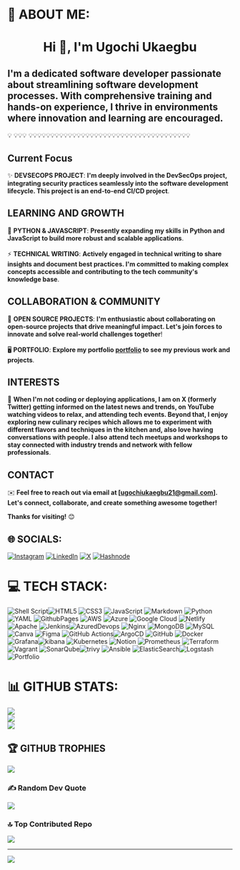 # 💫 ABOUT ME:

<h1 align="center">Hi 👋, I'm Ugochi Ukaegbu</h1>

<h2>I'm a dedicated software developer passionate about streamlining software development processes. With comprehensive training and hands-on experience, I thrive in environments where innovation and learning are encouraged.</h2>

💡 💡💡💡 💡💡💡💡💡💡💡💡💡💡💡💡💡💡💡💡💡💡💡💡💡💡💡💡💡💡💡💡💡💡💡💡💡💡💡💡💡

## Current Focus

 ✨ **DEVSECOPS PROJECT**: **I'm deeply involved in the DevSecOps project, integrating security practices seamlessly into the software development lifecycle. This project is an end-to-end CI/CD project**.

## LEARNING AND GROWTH

 🧠 **PYTHON & JAVASCRIPT**: **Presently expanding my skills in Python and JavaScript to build more robust and scalable applications**.<br>
 <br>
 ⚡ **TECHNICAL WRITING**: **Actively engaged in technical writing to share insights and document best practices. I'm committed to making complex concepts accessible and contributing to the tech community's knowledge base**.<br>

## COLLABORATION & COMMUNITY

🤝 **OPEN SOURCE PROJECTS**: **I'm enthusiastic about collaborating on open-source projects that drive meaningful impact. Let's join forces to innovate and solve real-world challenges together**!<br>
<br>
🖥️ **PORTFOLIO**: **Explore my portfolio [portfolio](https://zenitugo.com.ng/portfolio) to see my previous work and projects**.<br>

## INTERESTS

🤸 **When I'm not coding or deploying applications, I am on X (formerly Twitter) getting informed on the latest news and trends, on YouTube watching videos to relax, and attending tech events. Beyond that, I enjoy exploring new culinary recipes which allows me to experiment with different flavors and techniques in the kitchen and, also love having conversations with people. I also attend tech meetups and workshops to stay connected with industry trends and network with fellow professionals**.<br>


## CONTACT

✉️ **Feel free to reach out via email at [ugochiukaegbu21@gmail.com]. Let's connect, collaborate, and create something awesome together!**

 **Thanks for visiting!** 😊




## 🌐 SOCIALS:
[![Instagram](https://img.shields.io/badge/Instagram-%23E4405F.svg?logo=Instagram&logoColor=white)](https://instagram.com/@dhebby.david01) [![LinkedIn](https://img.shields.io/badge/LinkedIn-%230077B5.svg?logo=linkedin&logoColor=white)](https://linkedin.com/in/UgochiUkaegbu) [![X](https://img.shields.io/badge/X-black.svg?logo=X&logoColor=white)](https://x.com/@dhebbythenerd) [![Hashnode](https://img.shields.io/badge/hashnode-white.svg?logo=hashnode&logoColor=blue)](https://dhebbydavid.hashnode.dev/)

# 💻 TECH STACK:
![Shell Script](https://img.shields.io/badge/shell_script-%23121011.svg?style=for-the-badge&logo=gnu-bash&logoColor=white)![HTML5](https://img.shields.io/badge/html5-%23E34F26.svg?style=for-the-badge&logo=html5&logoColor=white) ![CSS3](https://img.shields.io/badge/css3-%231572B6.svg?style=for-the-badge&logo=css3&logoColor=white) ![JavaScript](https://img.shields.io/badge/javascript-%23323330.svg?style=for-the-badge&logo=javascript&logoColor=%23F7DF1E) ![Markdown](https://img.shields.io/badge/markdown-%23000000.svg?style=for-the-badge&logo=markdown&logoColor=white) ![Python](https://img.shields.io/badge/python-3670A0?style=for-the-badge&logo=python&logoColor=ffdd54) ![YAML](https://img.shields.io/badge/yaml-%23ffffff.svg?style=for-the-badge&logo=yaml&logoColor=151515) ![GithubPages](https://img.shields.io/badge/github%20pages-121013?style=for-the-badge&logo=github&logoColor=white) ![AWS](https://img.shields.io/badge/AWS-%23FF9900.svg?style=for-the-badge&logo=amazon-aws&logoColor=white) ![Azure](https://img.shields.io/badge/azure-%230072C6.svg?style=for-the-badge&logo=microsoftazure&logoColor=white) ![Google Cloud](https://img.shields.io/badge/GoogleCloud-%234285F4.svg?style=for-the-badge&logo=google-cloud&logoColor=white) ![Netlify](https://img.shields.io/badge/netlify-%23000000.svg?style=for-the-badge&logo=netlify&logoColor=#00C7B7) ![Apache](https://img.shields.io/badge/apache-%23D42029.svg?style=for-the-badge&logo=apache&logoColor=white) ![Jenkins](https://img.shields.io/badge/jenkins-%232C5263.svg?style=for-the-badge&logo=jenkins&logoColor=white)![AzuredDevops](https://img.shields.io/badge/azuredevops-%23326ce5.svg?style=for-the-badge&logo=azuredevops&logoColor=white) ![Nginx](https://img.shields.io/badge/nginx-%23009639.svg?style=for-the-badge&logo=nginx&logoColor=white) ![MongoDB](https://img.shields.io/badge/MongoDB-%234ea94b.svg?style=for-the-badge&logo=mongodb&logoColor=white) ![MySQL](https://img.shields.io/badge/mysql-4479A1.svg?style=for-the-badge&logo=mysql&logoColor=white) ![Canva](https://img.shields.io/badge/Canva-%2300C4CC.svg?style=for-the-badge&logo=Canva&logoColor=white) ![Figma](https://img.shields.io/badge/figma-%23F24E1E.svg?style=for-the-badge&logo=figma&logoColor=white) ![GitHub Actions](https://img.shields.io/badge/github%20actions-%232671E5.svg?style=for-the-badge&logo=githubactions&logoColor=white)![ArgoCD](https://img.shields.io/badge/Argocd-EF7B4D?&style=for-the-badge&logo=Argo&logoColor=white) ![GitHub](https://img.shields.io/badge/github-%23121011.svg?style=for-the-badge&logo=github&logoColor=white) ![Docker](https://img.shields.io/badge/docker-%230db7ed.svg?style=for-the-badge&logo=docker&logoColor=white) ![Grafana](https://img.shields.io/badge/grafana-%23F46800.svg?style=for-the-badge&logo=grafana&logoColor=white)![kibana](https://img.shields.io/badge/kibana-%23326ce5.svg?style=for-the-badge&logo=kibana&logoColor=white) ![Kubernetes](https://img.shields.io/badge/kubernetes-%23326ce5.svg?style=for-the-badge&logo=kubernetes&logoColor=white) ![Notion](https://img.shields.io/badge/Notion-%23000000.svg?style=for-the-badge&logo=notion&logoColor=white) ![Prometheus](https://img.shields.io/badge/Prometheus-E6522C?style=for-the-badge&logo=Prometheus&logoColor=white) ![Terraform](https://img.shields.io/badge/terraform-%235835CC.svg?style=for-the-badge&logo=terraform&logoColor=white) ![Vagrant](https://img.shields.io/badge/vagrant-%231563FF.svg?style=for-the-badge&logo=vagrant&logoColor=white) ![SonarQube](https://img.shields.io/badge/SonarQube-black?style=for-the-badge&logo=sonarqube&logoColor=4E9BCD)![trivy](https://img.shields.io/badge/trivy-%23326ce5.svg?style=for-the-badge&logo=trivy&logoColor=white) ![Ansible](https://img.shields.io/badge/ansible-%231A1918.svg?style=for-the-badge&logo=ansible&logoColor=white) ![ElasticSearch](https://img.shields.io/badge/-ElasticSearch-005571?style=for-the-badge&logo=elasticsearch)![Logstash](https://img.shields.io/badge/logstash-%23326ce5.svg?style=for-the-badge&logo=logstash&logoColor=green) ![Portfolio](https://img.shields.io/badge/Portfolio-%23000000.svg?style=for-the-badge&logo=firefox&logoColor=#FF7139)

# 📊 GITHUB STATS:
![](https://github-readme-stats.vercel.app/api?username=Zenitugo&theme=dark&hide_border=false&include_all_commits=false&count_private=false)<br/>
![](https://github-readme-streak-stats.herokuapp.com/?user=Zenitugo&theme=dark&hide_border=false)<br/>
![](https://github-readme-stats.vercel.app/api/top-langs/?username=Zenitugo&theme=dark&hide_border=false&include_all_commits=false&count_private=false&layout=compact)

## 🏆 GITHUB TROPHIES
![](https://github-profile-trophy.vercel.app/?username=Zenitugo&theme=radical&no-frame=false&no-bg=true&margin-w=4)

### ✍️ Random Dev Quote
![](https://quotes-github-readme.vercel.app/api?type=horizontal&theme=radical)

### 🔝 Top Contributed Repo
![](https://github-contributor-stats.vercel.app/api?username=Zenitugo&limit=5&theme=dark&combine_all_yearly_contributions=true)

---
[![](https://visitcount.itsvg.in/api?id=Zenitugo&icon=0&color=0)](https://visitcount.itsvg.in)

<!-- Proudly created with GPRM ( https://gprm.itsvg.in ) -->
